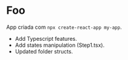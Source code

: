 # Foo

App criada com `npx create-react-app my-app`.

+ Add Typescript features.
+ Add states manipulation (Step1.tsx).
+ Updated folder structs.